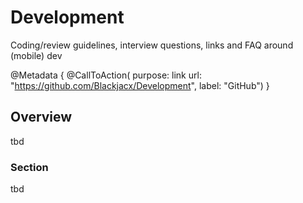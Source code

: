 # Development

Coding/review guidelines, interview questions, links and FAQ around (mobile) dev

@Metadata {
    @CallToAction(
                  purpose: link
                  url: "https://github.com/Blackjacx/Development",
                  label: "GitHub")
}

## Overview

tbd

### Section

tbd
